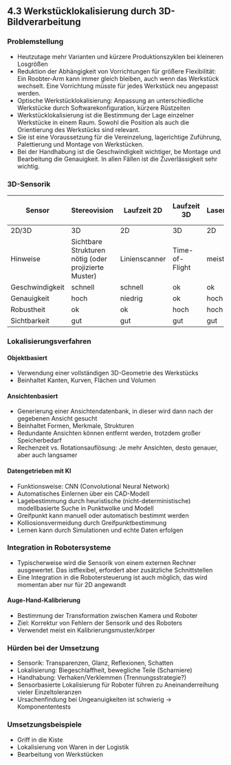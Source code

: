 ## 4.3 Werkstücklokalisierung durch 3D-Bildverarbeitung

### Problemstellung

- Heutzutage mehr Varianten und kürzere Produktionszyklen bei kleineren Losgrößen
- Reduktion der Abhängigkeit von Vorrichtungen für größere Flexibilität: Ein Roobter-Arm kann immer gleich bleiben, auch wenn das Werkstück wechselt. Eine Vorrichtung müsste für jedes Werkstück neu angepasst werden.
- Optische Werkstücklokalisierung: Anpassung an unterschiedliche Werkstücke durch Softwarekonfiguration, kürzere Rüstzeiten
- Werkstücklokalisierung ist die Bestimmung der Lage einzelner Werkstücke in einem Raum. Sowohl die Position als auch die Orientierung des Werkstücks sind relevant.
- Sie ist eine Voraussetzung für die Vereinzelung, lagerichtige Zuführung, Palettierung und Montage von Werkstücken.
- Bei der Handhabung ist die Geschwindigkeit wichtiger, be Montage und Bearbeitung die Genauigkeit. In allen Fällen ist die Zuverlässigkeit sehr wichtig.

### 3D-Sensorik

| Sensor | Stereovision | Laufzeit 2D | Laufzeit 3D | Lasertriangulation | Punktuell messende Systeme |
| --- | --- | --- | --- | --- | --- |
| 2D/3D | 3D | 2D | 3D | 2D |  |
| Hinweise | Sichtbare Strukturen nötig (oder projizierte Muster) | Linienscanner | Time-of-Flight | meist Laserlinie | Marker oder Messeinheit nötig |
| Geschwindigkeit | schnell | schnell | ok | ok | langsam |
| Genauigkeit | hoch | niedrig | ok | hoch | sehr hoch |
| Robustheit | ok | ok | hoch | hoch | hoch |
| Sichtbarkeit | gut | gut | gut | gut | gut |

### Lokalisierungsverfahren

#### Objektbasiert

- Verwendung einer vollständigen 3D-Geometrie des Werkstücks
- Beinhaltet Kanten, Kurven, Flächen und Volumen

#### Ansichtenbasiert

- Generierung einer Ansichtendatenbank, in dieser wird dann nach der gegebenen Ansicht gesucht
- Beinhaltet Formen, Merkmale, Strukturen
- Redundante Ansichten können entfernt werden, trotzdem großer Speicherbedarf
- Rechenzeit vs. Rotationsauflösung: Je mehr Ansichten, desto genauer, aber auch langsamer

#### Datengetrieben mit KI

- Funktionsweise: CNN (Convolutional Neural Network)
- Automatisches Einlernen über ein CAD-Modell
- Lagebestimmung durch heuristische (nicht-deterministische) modellbasierte Suche in Punktwolke und Modell
- Greifpunkt kann manuell oder automatisch bestimmt werden
- Kolliosionsvermeidung durch Greifpunktbestimmung
- Lernen kann durch Simulationen und echte Daten erfolgen

### Integration in Robotersysteme

- Typischerweise wird die Sensorik von einem externen Rechner ausgewertet. Das istflexibel, erfordert aber zusätzliche Schnittstellen
- Eine Integration in die Robotersteuerung ist auch möglich, das wird momentan aber nur für 2D angewandt

#### Auge-Hand-Kalibrierung

- Bestimmung der Transformation zwischen Kamera und Roboter
- Ziel: Korrektur von Fehlern der Sensorik und des Roboters
- Verwendet meist ein Kalibrierungsmuster/körper

### Hürden bei der Umsetzung

- Sensorik: Transparenzen, Glanz, Reflexionen, Schatten
- Lokalisierung: Biegeschlaffheit, bewegliche Teile (Scharniere)
- Handhabung: Verhaken/Verklemmen (Trennungsstrategie?)
- Sensorbasierte Lokalisierung für Roboter führen zu Aneinanderreihung vieler Einzeltoleranzen
- Ursachenfindung bei Ungeanuigkeiten ist schwierig $\rightarrow$ Komponententests

### Umsetzungsbeispiele

- Griff in die Kiste
- Lokalisierung von Waren in der Logistik
- Bearbeitung von Werkstücken
